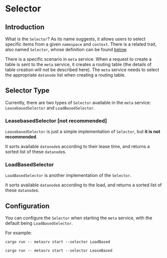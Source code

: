 # Selector

## Introduction

What is the `Selector`? As its name suggests, it allows users to select specific items from a given `namespace` and `context`. There is a related trait, also named `Selector`, whose definition can be found [below][0].

[0]: https://github.com/GreptimeTeam/greptimedb/blob/develop/src/meta-srv/src/selector.rs

There is a specific scenario in `meta` service. When a request to create a table is sent to the `meta` service, it creates a routing table (the details of table creation will not be described here). The `meta` service needs to select the appropriate `datanode` list when creating a routing table.

## Selector Type

Currently, there are two types of `Selector` available in the `meta` service: `LeasebasedSelector` and `LoadBasedSelector`.

### LeasebasedSelector [not recommended]

`LeasebasedSelector` is just a simple implementation of `Selector`, but **it is not recommended**.

It sorts available `datanode`s according to their lease time, and returns a sorted list of these `datanode`s.

### LoadBasedSelector

`LoadBasedSelector` is another implementation of the `Selector`.

It sorts available `datanode`s according to the load, and returns a sorted list of these `datanode`s.

## Configuration

You can configure the `Selector` when starting the `meta` service, with the default being `LoadBasedSelector`.

For example:

```shell
cargo run -- metasrv start --selector LoadBased
```

```shell
cargo run -- metasrv start --selector LeaseBased
```

